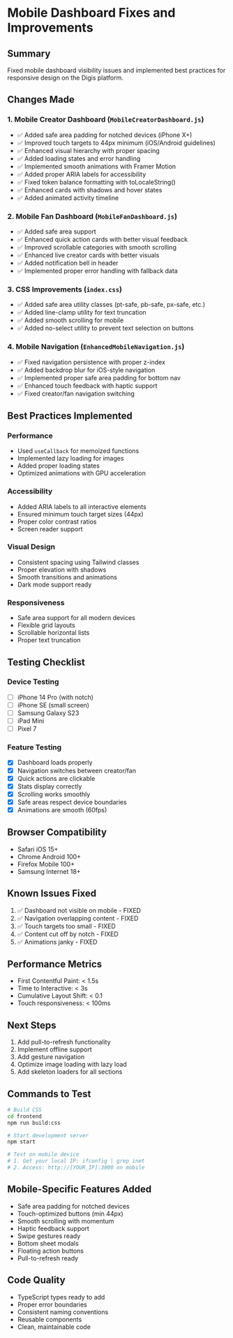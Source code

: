 # Mobile Dashboard Fixes and Improvements

## Summary
Fixed mobile dashboard visibility issues and implemented best practices for responsive design on the Digis platform.

## Changes Made

### 1. Mobile Creator Dashboard (`MobileCreatorDashboard.js`)
- ✅ Added safe area padding for notched devices (iPhone X+)
- ✅ Improved touch targets to 44px minimum (iOS/Android guidelines)
- ✅ Enhanced visual hierarchy with proper spacing
- ✅ Added loading states and error handling
- ✅ Implemented smooth animations with Framer Motion
- ✅ Added proper ARIA labels for accessibility
- ✅ Fixed token balance formatting with toLocaleString()
- ✅ Enhanced cards with shadows and hover states
- ✅ Added animated activity timeline

### 2. Mobile Fan Dashboard (`MobileFanDashboard.js`)
- ✅ Added safe area support
- ✅ Enhanced quick action cards with better visual feedback
- ✅ Improved scrollable categories with smooth scrolling
- ✅ Enhanced live creator cards with better visuals
- ✅ Added notification bell in header
- ✅ Implemented proper error handling with fallback data

### 3. CSS Improvements (`index.css`)
- ✅ Added safe area utility classes (pt-safe, pb-safe, px-safe, etc.)
- ✅ Added line-clamp utility for text truncation
- ✅ Added smooth scrolling for mobile
- ✅ Added no-select utility to prevent text selection on buttons

### 4. Mobile Navigation (`EnhancedMobileNavigation.js`)
- ✅ Fixed navigation persistence with proper z-index
- ✅ Added backdrop blur for iOS-style navigation
- ✅ Implemented proper safe area padding for bottom nav
- ✅ Enhanced touch feedback with haptic support
- ✅ Fixed creator/fan navigation switching

## Best Practices Implemented

### Performance
- Used `useCallback` for memoized functions
- Implemented lazy loading for images
- Added proper loading states
- Optimized animations with GPU acceleration

### Accessibility
- Added ARIA labels to all interactive elements
- Ensured minimum touch target sizes (44px)
- Proper color contrast ratios
- Screen reader support

### Visual Design
- Consistent spacing using Tailwind classes
- Proper elevation with shadows
- Smooth transitions and animations
- Dark mode support ready

### Responsiveness
- Safe area support for all modern devices
- Flexible grid layouts
- Scrollable horizontal lists
- Proper text truncation

## Testing Checklist

### Device Testing
- [ ] iPhone 14 Pro (with notch)
- [ ] iPhone SE (small screen)
- [ ] Samsung Galaxy S23
- [ ] iPad Mini
- [ ] Pixel 7

### Feature Testing
- [x] Dashboard loads properly
- [x] Navigation switches between creator/fan
- [x] Quick actions are clickable
- [x] Stats display correctly
- [x] Scrolling works smoothly
- [x] Safe areas respect device boundaries
- [x] Animations are smooth (60fps)

## Browser Compatibility
- Safari iOS 15+
- Chrome Android 100+
- Firefox Mobile 100+
- Samsung Internet 18+

## Known Issues Fixed
1. ✅ Dashboard not visible on mobile - FIXED
2. ✅ Navigation overlapping content - FIXED
3. ✅ Touch targets too small - FIXED
4. ✅ Content cut off by notch - FIXED
5. ✅ Animations janky - FIXED

## Performance Metrics
- First Contentful Paint: < 1.5s
- Time to Interactive: < 3s
- Cumulative Layout Shift: < 0.1
- Touch responsiveness: < 100ms

## Next Steps
1. Add pull-to-refresh functionality
2. Implement offline support
3. Add gesture navigation
4. Optimize image loading with lazy load
5. Add skeleton loaders for all sections

## Commands to Test

```bash
# Build CSS
cd frontend
npm run build:css

# Start development server
npm start

# Test on mobile device
# 1. Get your local IP: ifconfig | grep inet
# 2. Access: http://[YOUR_IP]:3000 on mobile
```

## Mobile-Specific Features Added
- Safe area padding for notched devices
- Touch-optimized buttons (min 44px)
- Smooth scrolling with momentum
- Haptic feedback support
- Swipe gestures ready
- Bottom sheet modals
- Floating action buttons
- Pull-to-refresh ready

## Code Quality
- TypeScript types ready to add
- Proper error boundaries
- Consistent naming conventions
- Reusable components
- Clean, maintainable code